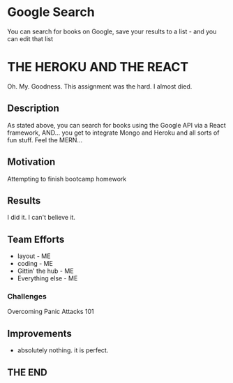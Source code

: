 # Google Search
You can search for books on Google, save your results to a list - and you can edit that list

# THE HEROKU AND THE REACT
Oh. My. Goodness.  This assignment was the hard.  I almost died. 

## Description
As stated above, you can search for books using the Google API via a React framework, AND... you get to integrate Mongo and Heroku and all sorts of fun stuff.  Feel the MERN...

## Motivation
Attempting to finish bootcamp homework

## Results
I did it.  I can't believe it.

## Team Efforts
* layout - ME
* coding - ME
* Gittin' the hub - ME
* Everything else - ME

### Challenges
Overcoming Panic Attacks 101  

## Improvements
* absolutely nothing.  it is perfect.

## THE END

